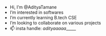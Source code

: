 - Hi, I’m @AdityaTamane
-  I’m interested in softwares
-  I’m currently learning B.tech CSE 
-  I’m looking to collaborate on various projects
- 📫 insta handle: _adityaaaaa______

<!---
AdityaTamane/AdityaTamane is a ✨ special ✨ repository because its `README.md` (this file) appears on your GitHub profile.
You can click the Preview link to take a look at your changes.
--->
